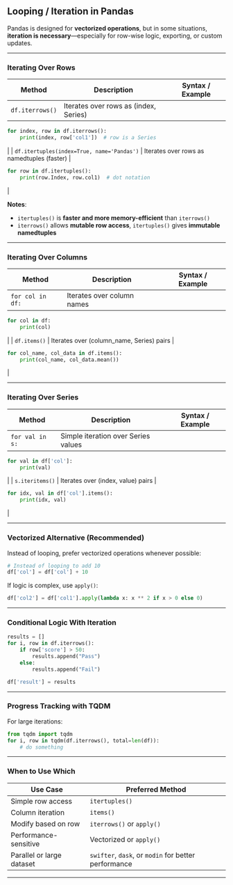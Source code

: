 
## Looping / Iteration in Pandas

Pandas is designed for **vectorized operations**, but in some situations, **iteration is necessary**—especially for row-wise logic, exporting, or custom updates.

---

### Iterating Over Rows

| Method | Description | Syntax / Example |
|--------|-------------|------------------|
| `df.iterrows()` | Iterates over rows as (index, Series) |  
```python
for index, row in df.iterrows():
    print(index, row['col1'])  # row is a Series
```  
|
| `df.itertuples(index=True, name='Pandas')` | Iterates over rows as namedtuples (faster) |  
```python
for row in df.itertuples():
    print(row.Index, row.col1)  # dot notation
```  
|

**Notes**:  
- `itertuples()` is **faster and more memory-efficient** than `iterrows()`  
- `iterrows()` allows **mutable row access**, `itertuples()` gives **immutable namedtuples**

---

### Iterating Over Columns

| Method | Description | Syntax / Example |
|--------|-------------|------------------|
| `for col in df:` | Iterates over column names |  
```python
for col in df:
    print(col)
```  
|
| `df.items()` | Iterates over (column_name, Series) pairs |  
```python
for col_name, col_data in df.items():
    print(col_name, col_data.mean())
```  
|

---

### Iterating Over Series

| Method | Description | Syntax / Example |
|--------|-------------|------------------|
| `for val in s:` | Simple iteration over Series values |  
```python
for val in df['col']:
    print(val)
```  
|
| `s.iteritems()` | Iterates over (index, value) pairs |  
```python
for idx, val in df['col'].items():
    print(idx, val)
```  
|

---

### Vectorized Alternative (Recommended)

Instead of looping, prefer vectorized operations whenever possible:

```python
# Instead of looping to add 10
df['col'] = df['col'] + 10
```

If logic is complex, use `apply()`:

```python
df['col2'] = df['col1'].apply(lambda x: x ** 2 if x > 0 else 0)
```

---

### Conditional Logic With Iteration

```python
results = []
for i, row in df.iterrows():
    if row['score'] > 50:
        results.append("Pass")
    else:
        results.append("Fail")

df['result'] = results
```

---

### Progress Tracking with TQDM

For large iterations:

```python
from tqdm import tqdm
for i, row in tqdm(df.iterrows(), total=len(df)):
    # do something
```

---

### When to Use Which

| Use Case | Preferred Method |
|----------|------------------|
| Simple row access | `itertuples()` |
| Column iteration | `items()` |
| Modify based on row | `iterrows()` or `apply()` |
| Performance-sensitive | Vectorized or `apply()` |
| Parallel or large dataset | `swifter`, `dask`, or `modin` for better performance |

---
